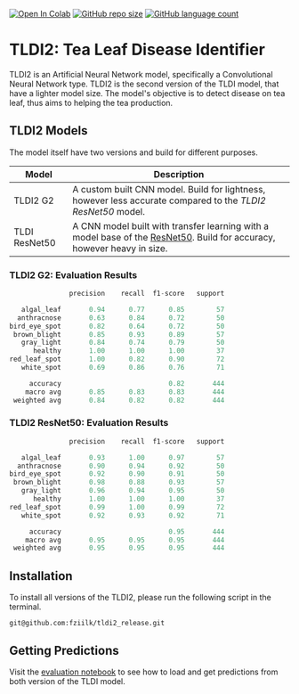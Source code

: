 [![Open In Colab](https://colab.research.google.com/assets/colab-badge.svg)](https://colab.research.google.com/github/fziilk/tldi2_release/blob/dev/TLDI2.ipynb)
[![GitHub repo size](https://img.shields.io/github/repo-size/fziilk/tldi2_release)](https://github.com/fziilk/tldi2_release)
[![GitHub language count](https://img.shields.io/github/languages/count/fziilk/tldi2_release)](https://github.com/fziilk/tldi2_release)

# TLDI2: Tea Leaf Disease Identifier

TLDI2 is an Artificial Neural Network model, specifically a Convolutional Neural Network type. TLDI2 is the second version of the TLDI model, that have a lighter model size. The model's objective is to detect disease on tea leaf, thus aims to helping the tea production. 

## TLDI2 Models
The model itself have two versions and build for different purposes.

| Model         | Description                                                                                                                                                                            |
|---------------|----------------------------------------------------------------------------------------------------------------------------------------------------------------------------------------|
| TLDI2 G2      | A custom built CNN model. Build for lightness, however less accurate compared to the _TLDI2 ResNet50_ model.                                                                             |
| TLDI ResNet50 | A CNN model built with transfer learning with a model base of the [ResNet50](https://in.mathworks.com/help/deeplearning/ref/resnet50.html). Build for accuracy, however heavy in size. |

### TLDI2 G2: Evaluation Results

```python
               precision    recall  f1-score   support

   algal_leaf       0.94      0.77      0.85        57
  anthracnose       0.63      0.84      0.72        50
bird_eye_spot       0.82      0.64      0.72        50
 brown_blight       0.85      0.93      0.89        57
   gray_light       0.84      0.74      0.79        50
      healthy       1.00      1.00      1.00        37
red_leaf_spot       1.00      0.82      0.90        72
   white_spot       0.69      0.86      0.76        71

     accuracy                           0.82       444
    macro avg       0.85      0.83      0.83       444
 weighted avg       0.84      0.82      0.82       444
```

### TLDI2 ResNet50: Evaluation Results

```python
               precision    recall  f1-score   support

   algal_leaf       0.93      1.00      0.97        57
  anthracnose       0.90      0.94      0.92        50
bird_eye_spot       0.92      0.90      0.91        50
 brown_blight       0.98      0.88      0.93        57
   gray_light       0.96      0.94      0.95        50
      healthy       1.00      1.00      1.00        37
red_leaf_spot       0.99      1.00      0.99        72
   white_spot       0.92      0.93      0.92        71

     accuracy                           0.95       444
    macro avg       0.95      0.95      0.95       444
 weighted avg       0.95      0.95      0.95       444
```

## Installation

To install all versions of the TLDI2, please run the following script in the terminal.

```commandline
git@github.com:fziilk/tldi2_release.git
```

## Getting Predictions

Visit the [evaluation notebook](https://colab.research.google.com/github/fziilk/tldi2_release/blob/eval/Evaluation_Report_TLDI2.ipynb) to see how to load and get predictions from both version of the TLDI model.
